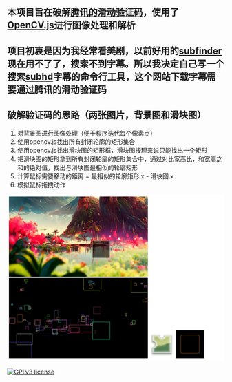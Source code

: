 ## 本项目旨在破解[腾讯的滑动验证码](https://007.qq.com/online.html)，使用了[OpenCV.js](https://docs.opencv.org/3.4/index.html)进行图像处理和解析

## 项目初衷是因为我经常看美剧，以前好用的[subfinder](https://github.com/ausaki/subfinder)现在用不了了，搜索不到字幕。所以我决定自己写一个搜索[subhd](https://subhd.tv/)字幕的命令行工具，这个网站下载字幕需要通过腾讯的滑动验证码


## 破解验证码的思路（两张图片，背景图和滑块图）
1. 对背景图进行图像处理（便于程序迭代每个像素点）
2. 使用opencv.js找出所有封闭轮廓的矩形集合
3. 使用opencv.js找出滑块图的矩形框，滑块图按理来说只能找出一个矩形
4. 把滑块图的矩形拿到所有封闭轮廓的矩形集合中，通过对比宽高比，和宽高之和的绝对值，找出与滑块图最相似的轮廓矩形
5. 计算鼠标需要移动的距离 = 最相似的轮廓矩形.x - 滑块图.x
6. 模拟鼠标拖拽动作


<img src="./demo/demo.png" alt="demo" />



[![GPLv3 license](https://img.shields.io/badge/License-GPLv3-blue.svg)](http://perso.crans.org/besson/LICENSE.html)